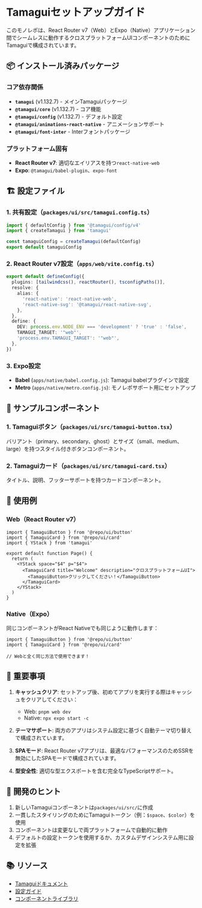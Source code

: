 # Tamaguiセットアップガイド

このモノレポは、React Router v7（Web）とExpo（Native）アプリケーション間でシームレスに動作するクロスプラットフォームUIコンポーネントのためにTamaguiで構成されています。

## 📦 インストール済みパッケージ

### コア依存関係
- **`tamagui`** (v1.132.7) - メインTamaguiパッケージ
- **`@tamagui/core`** (v1.132.7) - コア機能
- **`@tamagui/config`** (v1.132.7) - デフォルト設定
- **`@tamagui/animations-react-native`** - アニメーションサポート
- **`@tamagui/font-inter`** - Interフォントパッケージ

### プラットフォーム固有
- **React Router v7**: 適切なエイリアスを持つ`react-native-web`
- **Expo**: `@tamagui/babel-plugin`、`expo-font`

## 🏗️ 設定ファイル

### 1. 共有設定（`packages/ui/src/tamagui.config.ts`）
```typescript
import { defaultConfig } from '@tamagui/config/v4'
import { createTamagui } from 'tamagui'

const tamaguiConfig = createTamagui(defaultConfig)
export default tamaguiConfig
```

### 2. React Router v7設定（`apps/web/vite.config.ts`）
```typescript
export default defineConfig({
  plugins: [tailwindcss(), reactRouter(), tsconfigPaths()],
  resolve: {
    alias: {
      'react-native': 'react-native-web',
      'react-native-svg': '@tamagui/react-native-svg',
    },
  },
  define: {
    DEV: process.env.NODE_ENV === 'development' ? 'true' : 'false',
    TAMAGUI_TARGET: '"web"',
    'process.env.TAMAGUI_TARGET': '"web"',
  },
})
```

### 3. Expo設定
- **Babel** (`apps/native/babel.config.js`): Tamagui babelプラグインで設定
- **Metro** (`apps/native/metro.config.js`): モノレポサポート用にセットアップ

## 🎨 サンプルコンポーネント

### 1. Tamaguiボタン（`packages/ui/src/tamagui-button.tsx`）
バリアント（primary、secondary、ghost）とサイズ（small、medium、large）を持つスタイル付きボタンコンポーネント。

### 2. Tamaguiカード（`packages/ui/src/tamagui-card.tsx`）
タイトル、説明、フッターサポートを持つカードコンポーネント。

## 🚀 使用例

### Web（React Router v7）
```tsx
import { TamaguiButton } from '@repo/ui/button'
import { TamaguiCard } from '@repo/ui/card'
import { YStack } from 'tamagui'

export default function Page() {
  return (
    <YStack space="$4" p="$4">
      <TamaguiCard title="Welcome" description="クロスプラットフォームUI">
        <TamaguiButton>クリックしてください！</TamaguiButton>
      </TamaguiCard>
    </YStack>
  )
}
```

### Native（Expo）
同じコンポーネントがReact Nativeでも同じように動作します：
```tsx
import { TamaguiButton } from '@repo/ui/button'
import { TamaguiCard } from '@repo/ui/card'

// Webと全く同じ方法で使用できます！
```

## 📝 重要事項

1. **キャッシュクリア**: セットアップ後、初めてアプリを実行する際はキャッシュをクリアしてください：
   - Web: `pnpm web dev`
   - Native: `npx expo start -c`

2. **テーマサポート**: 両方のアプリはシステム設定に基づく自動テーマ切り替えで構成されています。

3. **SPAモード**: React Router v7アプリは、最適なパフォーマンスのためSSRを無効にしたSPAモードで構成されています。

4. **型安全性**: 適切な型エクスポートを含む完全なTypeScriptサポート。

## 🔧 開発のヒント

1. 新しいTamaguiコンポーネントは`packages/ui/src/`に作成
2. 一貫したスタイリングのためにTamaguiトークン（例：`$space`、`$color`）を使用
3. コンポーネントは変更なしで両プラットフォームで自動的に動作
4. デフォルトの設定トークンを使用するか、カスタムデザインシステム用に設定を拡張

## 📚 リソース

- [Tamaguiドキュメント](https://tamagui.dev)
- [設定ガイド](https://tamagui.dev/docs/core/configuration)
- [コンポーネントライブラリ](https://tamagui.dev/ui/intro)